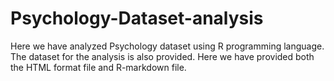 # Psychology-Dataset-analysis
Here we have analyzed Psychology dataset using R programming language. The dataset for the analysis is also provided.
Here we have provided both the HTML format file and R-markdown file.
